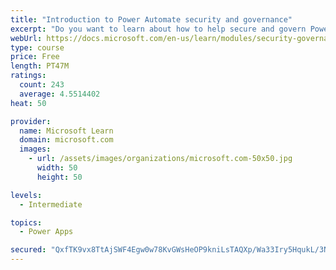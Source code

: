 ```yaml
---
title: "Introduction to Power Automate security and governance"
excerpt: "Do you want to learn about how to help secure and govern Power Platform apps like Power Automate? This module focuses on introducing Power Platform environments and their role in creating Data Loss Prevention (DLP) policies by using examples and use cases. A brief introduction and overview of tools will also be discussed, including Power Platform and Power Automate Admin experiences and the Power Platform Center of Excellence (COE) toolkit."
webUrl: https://docs.microsoft.com/en-us/learn/modules/security-governance-intro/
type: course
price: Free
length: PT47M
ratings:
  count: 243
  average: 4.5514402
heat: 50

provider:
  name: Microsoft Learn
  domain: microsoft.com
  images:
    - url: /assets/images/organizations/microsoft.com-50x50.jpg
      width: 50
      height: 50

levels:
  - Intermediate

topics:
  - Power Apps

secured: "QxfTK9vx8TtAjSWF4Egw0w78KvGWsHeOP9kniLsTAQXp/Wa33Iry5HqukL/3NFWCsxa6vhTNcPsAilBuhCY8fBpaBXjcVP/d7RzxXzv/os30QBdIxLUdd5q84xfuFvadPTMq0Yq4Eib1gj86kjfHEthniwm3lGRlADgSQMnxH6MtFUr12Af5d7pAEhJaIaRmEmNaY+ALwsdcOGbzfx4UfnyfUYkILRTM3/ZCxqkItQj1bIKeKEob6yoiNxypISXyFvFnMPIQWyHsGp+0juY/O8of2isKBfz0gtfWDqsyFHSYdInQrD17IVcmHCHM3jJJn3KiM6YRjRaMBcWL1WP64ruqyk6iHtbPDph4jQeBTv0cbhMiaciW3BWp23BI5hXshkkcDTc3HpgTvN9gFxVk2ZBvKX55GhRBu/FeofjlD+A=;fpVsykOz4J+y0OUg4TMUIw=="
---
```



